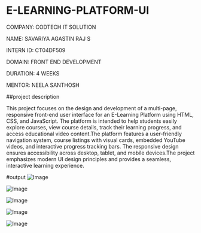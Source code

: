 # E-LEARNING-PLATFORM-UI

COMPANY: CODTECH IT SOLUTION

NAME: SAVARIYA AGASTIN RAJ S

INTERN ID: CT04DF509

DOMAIN: FRONT END DEVELOPMENT

DURATION: 4 WEEKS

MENTOR: NEELA SANTHOSH

##project description

This project focuses on the design and development of a multi-page, responsive front-end user interface for an E-Learning Platform using HTML, CSS, and JavaScript. The platform is intended to help students easily explore courses, view course details, track their learning progress, and access educational video content.The platform features a user-friendly navigation system, course listings with visual cards, embedded YouTube videos, and interactive progress tracking bars. The responsive design ensures accessibility across desktop, tablet, and mobile devices.The project emphasizes modern UI design principles and provides a seamless, interactive learning experience.

#output
![Image](https://github.com/user-attachments/assets/59a9fa09-c1c4-4c6a-a544-576b406631bd)

![Image](https://github.com/user-attachments/assets/ed851756-af59-490f-a9f5-650461c266ae)

![Image](https://github.com/user-attachments/assets/943a1001-96f9-4c2f-81ba-13c15b4e5966)

![Image](https://github.com/user-attachments/assets/db9a03ca-6561-4011-ae81-dd7234dc6562)

![Image](https://github.com/user-attachments/assets/67f953e6-d7d0-4a47-a9ff-da2ccd3d7b7b)

